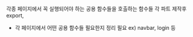 각종 페이지에서 꼭 실행되어야 하는 공용 함수들을 호출하는 함수들
각 파트 제작후 export,

* 각 페이지에서 어떤 공용 함수들 필요한지 정리 필요
ex) navbar, login 등